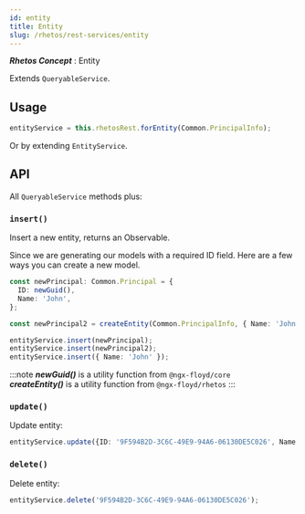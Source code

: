 ```yaml
---
id: entity
title: Entity
slug: /rhetos/rest-services/entity
---
```



***Rhetos Concept*** : Entity

Extends `QueryableService`.

## Usage

```ts
entityService = this.rhetosRest.forEntity(Common.PrincipalInfo);
````
Or by extending `EntityService`.


## API

All `QueryableService` methods plus:

### `insert()`
Insert a new entity, returns an Observable.

Since we are generating our models with a required ID field. Here are a few ways you can create a new model.

```ts
const newPrincipal: Common.Principal = {
  ID: newGuid(),
  Name: 'John',
};

const newPrincipal2 = createEntity(Common.PrincipalInfo, { Name: 'John' });

entityService.insert(newPrincipal);
entityService.insert(newPrincipal2);
entityService.insert({ Name: 'John' });
````
:::note
***newGuid()*** is a utility function from `@ngx-floyd/core`  
***createEntity()*** is a utility function from `@ngx-floyd/rhetos`
:::

### `update()`
Update entity:

```ts
entityService.update({ID: '9F594B2D-3C6C-49E9-94A6-06130DE5C026', Name: 'NewName'});
````


### `delete()`
Delete entity:

```ts
entityService.delete('9F594B2D-3C6C-49E9-94A6-06130DE5C026');
````
